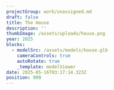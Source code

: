 ```yaml
---
projectGroup: work/unassigned.md
draft: false
title: The House
description: ''
thumbImage: /assets/uploads/house.png
year: 2025
blocks:
  - modelSrc: /assets/models/house.glb
    cameraControls: true
    autoRotate: true
    _template: modelViewer
date: 2025-05-16T03:17:14.323Z
position: 999
---
```



